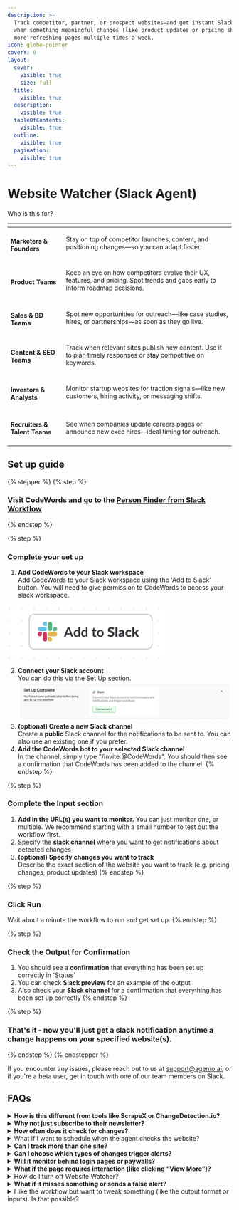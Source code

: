 ```yaml
---
description: >-
  Track competitor, partner, or prospect websites—and get instant Slack alerts
  when something meaningful changes (like product updates or pricing shifts). No
  more refreshing pages multiple times a week.
icon: globe-pointer
coverY: 0
layout:
  cover:
    visible: true
    size: full
  title:
    visible: true
  description:
    visible: true
  tableOfContents:
    visible: true
  outline:
    visible: true
  pagination:
    visible: true
---
```


# Website Watcher (Slack Agent)

Who is this for?

<table data-view="cards"><thead><tr><th></th><th></th></tr></thead><tbody><tr><td><h4>Marketers &#x26; Founders</h4></td><td><p>Stay on top of competitor launches, content, and positioning changes—so you can adapt faster.</p><h4></h4><h4></h4></td></tr><tr><td><h4>Product Teams</h4></td><td><p>Keep an eye on how competitors evolve their UX, features, and pricing. Spot trends and gaps early to inform roadmap decisions.</p><h4></h4><h4></h4><h4></h4></td></tr><tr><td><h4>Sales &#x26; BD Teams</h4></td><td><p>Spot new opportunities for outreach—like case studies, hires, or partnerships—as soon as they go live.</p><h4></h4></td></tr><tr><td><h4>Content &#x26; SEO Teams</h4></td><td><p>Track when relevant sites publish new content. Use it to plan timely responses or stay competitive on keywords.</p><h4></h4><h4></h4></td></tr><tr><td><h4>Investors &#x26; Analysts</h4></td><td><p>Monitor startup websites for traction signals—like new customers, hiring activity, or messaging shifts.</p><h4></h4><h4></h4></td></tr><tr><td><h4>Recruiters &#x26; Talent Teams</h4></td><td>See when companies update careers pages or announce new exec hires—ideal timing for outreach.</td></tr></tbody></table>

## Set up guide

{% stepper %}
{% step %}
### Visit CodeWords and go to the [Person Finder from Slack Workflow](https://codewords.agemo.ai/run/website_monitoring_to_slack_trigger)
{% endstep %}

{% step %}
### Complete your set up&#x20;

1. **Add CodeWords to your Slack workspace**\
   Add CodeWords to your Slack workspace using the 'Add to Slack' button. You will need to give permission to CodeWords to access your slack workspace.&#x20;

<img src="../../.gitbook/assets/Screenshot 2025-05-28 at 12.28.28.png" alt="" data-size="original">

2. **Connect your Slack account** \
   You can do this via the Set Up section.![](<../../.gitbook/assets/Screenshot 2025-05-28 at 15.40.42.png>)
3. **(optional) Create a new Slack channel**\
   Create a **public** Slack channel for the notifications to be sent to. You can also use an existing one if you prefer.
4. **Add the CodeWords bot to your selected Slack channel**\
   In the channel, simply type "/invite @CodeWords". You should then see a confirmation that CodeWords has been added to the channel.
{% endstep %}

{% step %}
### Complete the Input section

1. **Add in the URL(s) you want to monitor.** You can just monitor one, or multiple. We recommend starting with a small number to test out the workflow first.&#x20;
2. Specify the **slack channel** where you want to get notifications about detected changes
3. **(optional) Specify changes you want to track** \
   Describe the exact section of the website you want to track (e.g. pricing changes, product updates)
{% endstep %}

{% step %}
### Click Run

Wait about a minute the workflow to run and get set up.&#x20;
{% endstep %}

{% step %}
### Check the Output for Confirmation

1. You should see a **confirmation** that everything has been set up correctly in 'Status'
2. You can check **Slack preview** for an example of the output
3. Also check your **Slack channel** for a confirmation that everything has been set up correctly&#x20;
{% endstep %}

{% step %}
### That's it - now you'll just get a slack notification anytime a change happens on your specified website(s).&#x20;
{% endstep %}
{% endstepper %}

If you encounter any issues, please reach out to us at support@agemo.ai, or if you're a beta user, get in touch with one of our team members on Slack.

## FAQs

<details>

<summary><strong>How is this different from tools like ScrapeX or ChangeDetection.io?</strong></summary>

Website Watcher is built for teams who live in Slack. Unlike generic page monitoring tools, it summarizes meaningful changes in plain English and delivers them directly to your Slack channel—no dashboards to check, no code to configure. It’s designed for real-time collaboration, not just passive tracking.

</details>

<details>

<summary><strong>Why not just subscribe to their newsletter?</strong></summary>

Newsletters are delayed (and often filtered). Website Watcher gives you real-time alerts for competitive or strategic updates.

</details>

<details>

<summary><strong>How often does it check for changes?</strong></summary>

The agent checks your selected everyday and sends alerts when there's a meaningful update—not just minor text edits.

</details>

<details>

<summary>What if I want to schedule when the agent checks the website? </summary>

You can use [this workflow](https://codewords.agemo.ai/run/website_monitoring_to_slack) for that.

</details>

<details>

<summary><strong>Can I track more than one site?</strong></summary>

Yes. You can set up multiple workflows to monitor different websites or pages.

</details>

<details>

<summary><strong>Can I choose which types of changes trigger alerts?</strong></summary>

Yes. When you're setting it up, specify what kind of changes you're looking for (this is where the LLM comes in).

</details>

<details>

<summary><strong>Will it monitor behind login pages or paywalls?</strong></summary>

Not at the moment. In a future version it will be able to use your credentials to access pages behind a login in a safe and secure manner within your browser.

</details>

<details>

<summary><strong>What if the page requires interaction (like clicking “View More”)?</strong></summary>

We’re rolling out an advanced version of this workflow that can actively interact with pages—like clicking buttons or expanding sections. If that’s something you need, let us know and we’ll get you early access.

</details>

<details>

<summary>How do I turn off Website Watcher?</summary>

You can simply go to 'Scheduled Runs' on CodeWords, and disable the workflow.

</details>

<details>

<summary><strong>What if it misses something or sends a false alert?</strong></summary>

If you notice something off, just let us know via the chat widget on CodeWords, at support@agemo.ai or on Slack if you're in our Beta group. We’re constantly improving detection.

</details>

<details>

<summary>I like the workflow but want to tweak something (like the output format or inputs). Is that possible?</summary>

Yes! Just reach out via the chat widget on CodeWords and type in the variation you'd like. Plus, we're rolling out an edit feature soon, so you'll be able to customize workflows on your own with just a few clicks or message.

</details>
